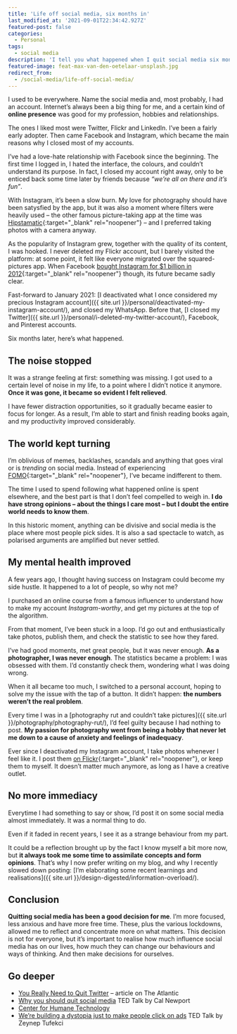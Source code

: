 ```yaml
---
title: 'Life off social media, six months in'
last_modified_at: '2021-09-01T22:34:42.927Z'
featured-post: false
categories:
  - Personal
tags:
  - social media
description: 'I tell you what happened when I quit social media six months ago, and why I don''t want to come back.'
featured-image: feat-max-van-den-oetelaar-unsplash.jpg
redirect_from:
  - /social-media/life-off-social-media/
---
```

<p class="lead">I used to be everywhere. Name the social media and, most probably, I had an account. Internet’s always been a big thing for me, and a certain kind of <strong>online presence</strong> was good for my profession, hobbies and relationships.</p>

<!--more-->

The ones I liked most were Twitter, Flickr and LinkedIn. I’ve been a fairly early adopter. Then came Facebook and Instagram, which became the main reasons why I closed most of my accounts.

I’ve had a love-hate relationship with Facebook since the beginning. The first time I logged in, I hated the interface, the colours, and couldn’t understand its purpose. In fact, I closed my account right away, only to be enticed back some time later by friends because _“we’re all on there and it’s fun”_.

With Instagram, it’s been a slow burn. My love for photography should have been satysfied by the app, but it was also a moment where filters were heavily used – the other famous picture-taking app at the time was [Hipstamatic](https://hipstamatic.com/camera/){:target="_blank" rel="noopener"} – and I preferred taking photos with a camera anyway.

As the popularity of Instagram grew, together with the quality of its content, I was hooked. I never deleted my Flickr account, but I barely visited the platform: at some point, it felt like everyone migrated over the squared-pictures app. When Facebook [bought Instagram for $1 billion in 2012](https://www.businessinsider.com/facebook-buys-instagram-for-1-billion-what-you-need-to-know-2012-4){:target="_blank" rel="noopener"} though, its future became sadly clear.

Fast-forward to January 2021: [I deactivated what I once considered my precious Instagram account]({{ site.url }}/personal/deactivated-my-instagram-account/), and closed my WhatsApp. Before that, [I closed my Twitter]({{ site.url }}/personal/i-deleted-my-twitter-account/), Facebook, and Pinterest accounts.

Six months later, here’s what happened.

## The noise stopped

It was a strange feeling at first: something was missing. I got used to a certain level of noise in my life, to a point where I didn’t notice it anymore. **Once it was gone, it became so evident I felt relieved**.

I have fewer distraction opportunities, so it gradually became easier to focus for longer. As a result, I’m able to start and finish reading books again, and my productivity improved considerably.

## The world kept turning

I’m oblivious of memes, backlashes, scandals and anything that goes viral or is _trending_ on social media. Instead of experiencing [FOMO](https://en.wikipedia.org/wiki/Fear_of_missing_out){:target="_blank" rel="noopener"}, I’ve became indifferent to them.

The time I used to spend following what happened online is spent elsewhere, and the best part is that I don’t feel compelled to weigh in. **I do have strong opinions – about the things I care most – but I doubt the entire world needs to know them**.

In this historic moment, anything can be divisive and social media is the place where most people pick sides. It is also a sad spectacle to watch, as polarised arguments are amplified but never settled.

## My mental health improved

A few years ago, I thought having success on Instagram could become my side hustle. It happened to a lot of people, so why not me?

I purchased an online course from a famous influencer to understand how to make my account _Instagram-worthy_, and get my pictures at the top of the algorithm.

From that moment, I’ve been stuck in a loop. I’d go out and enthusiastically take photos, publish them, and check the statistic to see how they fared.

I’ve had good moments, met great people, but it was never enough. **As a photographer, I was never enough**. The statistics became a problem: I was obsessed with them. I’d constantly check them, wondering what I was doing wrong.

When it all became too much, I switched to a personal account, hoping to solve my the issue with the tap of a button. It didn’t happen: **the numbers weren’t the real problem**.

Every time I was in a [photography rut and couldn’t take pictures]({{ site.url }}/photography/photography-rut/), I’d feel guilty because I had nothing to post. **My passion for photography went from being a hobby that never let me down to a cause of anxiety and feelings of inadequacy**.

Ever since I deactivated my Instagram account, I take photos whenever I feel like it. I post them [on Flickr](https://www.flickr.com/photos/silvia-m/){:target="_blank" rel="noopener"}, or keep them to myself. It doesn’t matter much anymore, as long as I have a creative outlet.

## No more immediacy

Everytime I had something to say or show, I’d post it on some social media almost immediately. It was a normal thing to do.

Even if it faded in recent years, I see it as a strange behaviour from my part.

It could be a reflection brought up by the fact I know myself a bit more now, but **it always took me some time to assimilate concepts and form opinions**. That’s why I now prefer writing on my blog, and why I recently slowed down posting: [I’m elaborating some recent learnings and realisations]({{ site.url }}/design-digested/information-overload/).

## Conclusion

**Quitting social media has been a good decision for me**. I’m more focused, less anxious and have more free time. These, plus the various lockdowns, allowed me to reflect and concentrate more on what matters. This decision is not for everyone, but it’s important to realise how much influence social media has on our lives, how much they can change our behaviours and ways of thinking. And then make decisions for ourselves.

## Go deeper

<ul class="smd-ul">
<li><a href="https://www.theatlantic.com/ideas/archive/2021/07/twitter-addict-realizes-she-needs-rehab/619343/" target="_blank" rel="noopener">You Really Need to Quit Twitter</a> – article on The Atlantic</li>
<li><a href="https://www.ted.com/talks/cal_newport_why_you_should_quit_social_media" target="_blank" rel="noopener">Why you should quit social media</a> TED Talk by Cal Newport</li>
<li><a href="https://www.humanetech.com/" target="_blank" rel="noopener">Center for Humane Technology</a></li>
<li><a href="https://www.ted.com/talks/zeynep_tufekci_we_re_building_a_dystopia_just_to_make_people_click_on_ads" target="_blank" rel="noopener">We’re building a dystopia just to make people click on ads</a> TED Talk by Zeynep Tufekci</li>
</ul>

<!-- <small>Photo by [Max van den Oetelaar](https://unsplash.com/photos/buymYm3RQ3U) on Unsplash</small> -->

